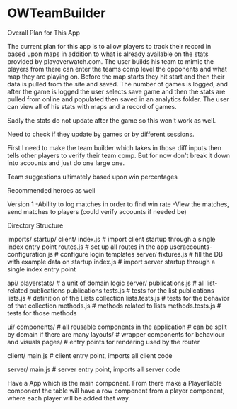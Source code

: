# OWTeamBuilder

Overall Plan for This App

The current plan for this app is to allow players to track their record in
based upon maps in addition to what is already available on the stats
provided by playoverwatch.com. The user builds his team to mimic the players
from there can enter the teams comp level the opponents and what map they
are playing on. Before the map starts they hit start and then their data
is pulled from the site and saved. The number of games is logged, and after the game is logged
the user selects save game and then the stats are pulled from online and populated
then saved in an analytics folder. The user can view all of his stats with maps
and a record of games.

Sadly the stats do not update after the game so this won't work as well.

Need to check if they update by games or by different sessions.

First I need to make the team builder which takes in those diff inputs then tells
other players to verify their team comp. But for now don't break it down into
accounts and just do one large one.

Team suggestions ultimately based upon win percentages

Recommended heroes as well

Version 1
-Ability to log matches in order to find win rate
-View the matches, send matches to players (could verify accounts if needed be)


Directory Structure

imports/
  startup/
    client/
      index.js                 # import client startup through a single index entry point
      routes.js                # set up all routes in the app
      useraccounts-configuration.js # configure login templates
    server/
      fixtures.js              # fill the DB with example data on startup
      index.js                 # import server startup through a single index entry point

  api/
    playerstats/               # a unit of domain logic
      server/
        publications.js        # all list-related publications
        publications.tests.js  # tests for the list publications
      lists.js                 # definition of the Lists collection
      lists.tests.js           # tests for the behavior of that collection
      methods.js               # methods related to lists
      methods.tests.js         # tests for those methods

  ui/
    components/                # all reusable components in the application
                               # can be split by domain if there are many
    layouts/                   # wrapper components for behaviour and visuals
    pages/                     # entry points for rendering used by the router

client/
  main.js                      # client entry point, imports all client code

server/
  main.js                      # server entry point, imports all server code


Have a App which is the main component. From there make a PlayerTable component
the table will have a row component from a player component, where each player will be added that way.
